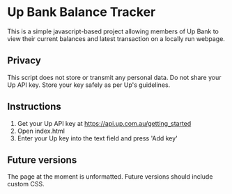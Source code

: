 # Up Bank Balance Tracker
This is a simple javascript-based project allowing members of Up Bank to view their current balances and latest transaction on a locally run webpage.

## Privacy
This script does not store or transmit any personal data. Do not share your Up API key. Store your key safely as per Up's guidelines.
 
## Instructions
1. Get your Up API key at https://api.up.com.au/getting_started
2. Open index.html
3. Enter your Up key into the text field and press 'Add key'

## Future versions
The page at the moment is unformatted. Future versions should include custom CSS.
